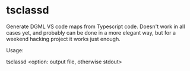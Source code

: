 # tsclassd
Generate DGML VS code maps from Typescript code. Doesn't work in all cases yet, and probably can be done in a more elegant way, but for a weekend hacking project it works just enough.

Usage:

tsclassd <glob input files> <option: output file, otherwise stdout>

